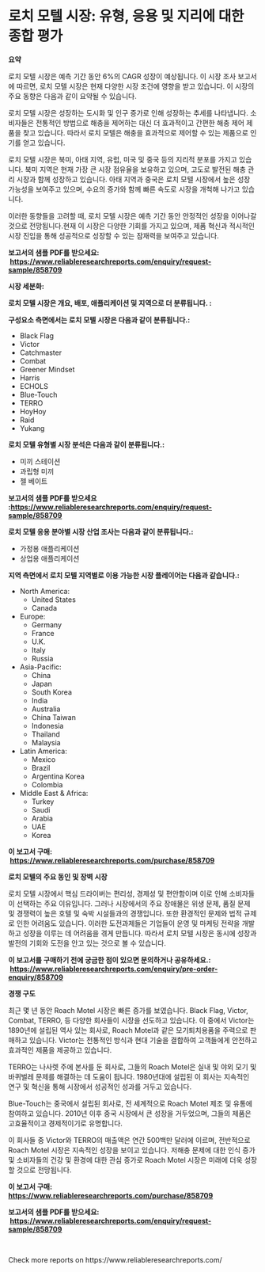 <p><h1>로치 모텔 시장: 유형, 응용 및 지리에 대한 종합 평가</h1></p><p><strong>요약</strong></p>
<p><p>로치 모텔 시장은 예측 기간 동안 6%의 CAGR 성장이 예상됩니다. 이 시장 조사 보고서에 따르면, 로치 모텔 시장은 현재 다양한 시장 조건에 영향을 받고 있습니다. 이 시장의 주요 동향은 다음과 같이 요약될 수 있습니다.</p><p>로치 모텔 시장은 성장하는 도시화 및 인구 증가로 인해 성장하는 추세를 나타냅니다. 소비자들은 전통적인 방법으로 해충을 제어하는 대신 더 효과적이고 간편한 해충 제어 제품을 찾고 있습니다. 따라서 로치 모텔은 해충을 효과적으로 제어할 수 있는 제품으로 인기를 얻고 있습니다.</p><p>로치 모텔 시장은 북미, 아태 지역, 유럽, 미국 및 중국 등의 지리적 분포를 가지고 있습니다. 북미 지역은 현재 가장 큰 시장 점유율을 보유하고 있으며, 고도로 발전된 해충 관리 시장과 함께 성장하고 있습니다. 아태 지역과 중국은 로치 모텔 시장에서 높은 성장 가능성을 보여주고 있으며, 수요의 증가와 함께 빠른 속도로 시장을 개척해 나가고 있습니다.</p><p>이러한 동향들을 고려할 때, 로치 모텔 시장은 예측 기간 동안 안정적인 성장을 이어나갈 것으로 전망됩니다.현재 이 시장은 다양한 기회를 가지고 있으며, 제품 혁신과 적시적인 시장 진입을 통해 성공적으로 성장할 수 있는 잠재력을 보여주고 있습니다.</p></p>
<p><strong>보고서의 샘플 PDF를 받으세요: &nbsp;<a href="https://www.reliableresearchreports.com/enquiry/request-sample/858709">https://www.reliableresearchreports.com/enquiry/request-sample/858709</a></strong></p>
<p><strong>시장 세분화:</strong></p>
<p><strong> 로치 모텔 시장은 개요, 배포, 애플리케이션 및 지역으로 더 분류됩니다. :</strong></p>
<p><strong>구성요소 측면에서는 로치 모텔 시장은 다음과 같이 분류됩니다.:</strong></p>
<p><ul><li>Black Flag</li><li>Victor</li><li>Catchmaster</li><li>Combat</li><li>Greener Mindset</li><li>Harris</li><li>ECHOLS</li><li>Blue-Touch</li><li>TERRO</li><li>HoyHoy</li><li>Raid</li><li>Yukang</li></ul></p>
<p><strong> 로치 모텔 유형별 시장 분석은 다음과 같이 분류됩니다.:</strong></p>
<p><ul><li>미끼 스테이션</li><li>과립형 미끼</li><li>젤 베이트</li></ul></p>
<p><strong>보고서의 샘플 PDF를 받으세요 :<a href="https://www.reliableresearchreports.com/enquiry/request-sample/858709">https://www.reliableresearchreports.com/enquiry/request-sample/858709</a></strong></p>
<p><strong> 로치 모텔 응용 분야별 시장 산업 조사는 다음과 같이 분류됩니다.:</strong></p>
<p><ul><li>가정용 애플리케이션</li><li>상업용 애플리케이션</li></ul></p>
<p><strong>지역 측면에서 로치 모텔 지역별로 이용 가능한 시장 플레이어는 다음과 같습니다.:</strong></p>
<p><ul>
    <li>
        North America:
        <ul>
            <li>United States</li>
            <li>Canada</li>
        </ul>
    </li>
    <li>
        Europe:
        <ul>
            <li>Germany</li>
            <li>France</li>
            <li>U.K.</li>
            <li>Italy</li>
            <li>Russia</li>
        </ul>
    </li>
    <li>
        Asia-Pacific:
        <ul>
            <li>China</li>
            <li>Japan</li>
            <li>South Korea</li>
            <li>India</li>
            <li>Australia</li>
            <li>China Taiwan</li>
            <li>Indonesia</li>
            <li>Thailand</li>
            <li>Malaysia</li>
        </ul>
    </li>
    <li>
        Latin America:
        <ul>
            <li>Mexico</li>
            <li>Brazil</li>
            <li>Argentina Korea</li>
            <li>Colombia</li>
        </ul>
    </li>
    <li>
        Middle East & Africa:
        <ul>
            <li>Turkey</li>
            <li>Saudi</li>
            <li>Arabia</li>
            <li>UAE</li>
            <li>Korea</li>
        </ul>
    </li>
    </ul></p>
<p><strong>이 보고서 구매: &nbsp;<a href="https://www.reliableresearchreports.com/purchase/858709">https://www.reliableresearchreports.com/purchase/858709</a></strong></p>
<p><strong>로치 모텔의 주요 동인 및 장벽 시장</strong></p>
<p><p>로치 모텔 시장에서 핵심 드라이버는 편리성, 경제성 및 편안함이며 이로 인해 소비자들이 선택하는 주요 이유입니다. 그러나 시장에서의 주요 장애물은 위생 문제, 품질 문제 및 경쟁력이 높은 호텔 및 숙박 시설들과의 경쟁입니다. 또한 환경적인 문제와 법적 규제로 인한 어려움도 있습니다. 이러한 도전과제들은 기업들이 운영 및 마케팅 전략을 개발하고 성장을 이루는 데 어려움을 겪게 만듭니다. 따라서 로치 모텔 시장은 동시에 성장과 발전의 기회와 도전을 안고 있는 것으로 볼 수 있습니다.</p></p>
<p><strong>이 보고서를 구매하기 전에 궁금한 점이 있으면 문의하거나 공유하세요.: &nbsp;<a href="https://www.reliableresearchreports.com/enquiry/pre-order-enquiry/858709">https://www.reliableresearchreports.com/enquiry/pre-order-enquiry/858709</a></strong></p>
<p><strong>경쟁 구도</strong></p>
<p><p>최근 몇 년 동안 Roach Motel 시장은 빠른 증가를 보였습니다. Black Flag, Victor, Combat, TERRO, 등 다양한 회사들이 시장을 선도하고 있습니다. 이 중에서 Victor는 1890년에 설립된 역사 있는 회사로, Roach Motel과 같은 모기퇴치용품을 주력으로 판매하고 있습니다. Victor는 전통적인 방식과 현대 기술을 결합하여 고객들에게 안전하고 효과적인 제품을 제공하고 있습니다.</p><p>TERRO는 나사렛 주에 본사를 둔 회사로, 그들의 Roach Motel은 실내 및 야외 모기 및 바퀴벌레 문제를 해결하는 데 도움이 됩니다. 1980년대에 설립된 이 회사는 지속적인 연구 및 혁신을 통해 시장에서 성공적인 성과를 거두고 있습니다.</p><p>Blue-Touch는 중국에서 설립된 회사로, 전 세계적으로 Roach Motel 제조 및 유통에 참여하고 있습니다. 2010년 이후 중국 시장에서 큰 성장을 거두었으며, 그들의 제품은 고효율적이고 경제적이기로 유명합니다.</p><p>이 회사들 중 Victor와 TERRO의 매출액은 연간 500백만 달러에 이르며, 전반적으로 Roach Motel 시장은 지속적인 성장을 보이고 있습니다. 저해충 문제에 대한 인식 증가 및 소비자들의 건강 및 환경에 대한 관심 증가로 Roach Motel 시장은 미래에 더욱 성장할 것으로 전망됩니다.</p></p>
<p><strong>이 보고서 구매: &nbsp; <a href="https://www.reliableresearchreports.com/purchase/858709">https://www.reliableresearchreports.com/purchase/858709</a></strong></p>
<p><strong>보고서의 샘플 PDF를 받으세요: &nbsp;<a href="https://www.reliableresearchreports.com/enquiry/request-sample/858709">https://www.reliableresearchreports.com/enquiry/request-sample/858709</a></strong><strong></strong></p>
<p>&nbsp;</p>
<p>Check more reports on https://www.reliableresearchreports.com/</p>